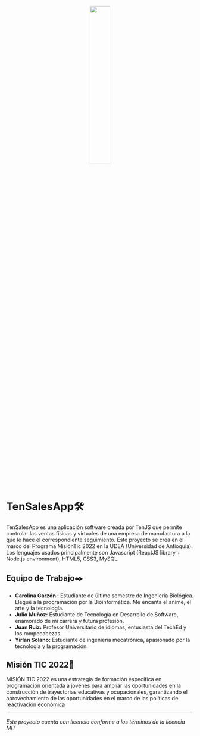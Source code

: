 <p align="center" width="100%">
    <img width="33%" src="https://user-images.githubusercontent.com/84425809/135009080-548106e4-02a0-47a4-8dde-2e93723f7936.png">
</p>

# TenSalesApp🛠️
TenSalesApp es una aplicación software creada por TenJS que permite controlar las ventas físicas y virtuales de una empresa de manufactura a la que le hace el correspondiente seguimiento. Este proyecto se crea en el marco del Programa MisiónTic 2022 en la UDEA (Universidad de Antioquia). Los lenguajes usados principalmente son Javascript (ReactJS library + Node.js environment), HTML5, CSS3, MySQL.

## Equipo de Trabajo✒️

 - **Carolina Garzón :** Estudiante de último semestre de Ingeniería Biológica. Llegué a la programación por la Bioinformática. Me encanta el anime, el arte y la tecnología.  
 - **Julio Muñoz:** Estudiante de Tecnología en Desarrollo de Software, enamorado de mi carrera y futura profesión. 
 - **Juan Ruiz:** Profesor Universitario de idiomas, entusiasta del TechEd y los rompecabezas.
 - **Yirlan Solano:** Estudiante de ingeniería mecatrónica, apasionado por la tecnología y la programación. 

## Misión TIC 2022🚀
MISIÓN TIC 2022 es una estrategia de formación específica en programación orientada a jóvenes para ampliar las oportunidades en la construcción de trayectorias educativas y ocupacionales, garantizando el aprovechamiento de las oportunidades en el marco de las políticas de reactivación económica

---
*Este proyecto cuenta con licencia conforme a los términos de la licencia MIT*
